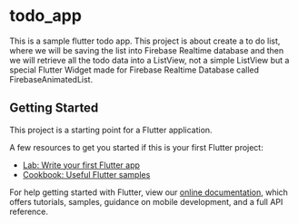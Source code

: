 # todo_app

This is a sample flutter todo app.
This project is about create a to do list, where we will be saving the list into Firebase Realtime database and then we will retrieve all the todo data into a ListView, not a simple ListView but a special Flutter Widget made for Firebase Realtime Database called FirebaseAnimatedList.

## Getting Started

This project is a starting point for a Flutter application.

A few resources to get you started if this is your first Flutter project:

- [Lab: Write your first Flutter app](https://flutter.dev/docs/get-started/codelab)
- [Cookbook: Useful Flutter samples](https://flutter.dev/docs/cookbook)

For help getting started with Flutter, view our
[online documentation](https://flutter.dev/docs), which offers tutorials,
samples, guidance on mobile development, and a full API reference.
